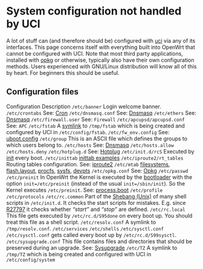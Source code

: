# System configuration not handled by UCI

A lot of stuff can (and therefore should be) configured with [uci](/docs/guide-user/base-system/uci "docs:guide-user:base-system:uci") via any of its interfaces. This page concerns itself with everything built into OpenWrt that cannot be configured with UCI. Note that most third party applications, installed with [opkg](/docs/guide-user/additional-software/opkg "docs:guide-user:additional-software:opkg") or otherwise, typically also have their own configuration methods. Users experienced with GNU/Linux distribution will know all of this by heart. For beginners this should be useful.

## Configuration files

Configuration Description `/etc/banner` Login welcome banner. `/etc/crontabs` See: [Cron](/docs/guide-user/base-system/cron "docs:guide-user:base-system:cron") `/etc/dnsmasq.conf` See: [Dnsmasq](/docs/guide-user/base-system/dhcp.dnsmasq#configuration "docs:guide-user:base-system:dhcp.dnsmasq") `/etc/ethers` See: [Dnsmasq](/docs/guide-user/base-system/dhcp.dnsmasq#configuration "docs:guide-user:base-system:dhcp.dnsmasq") `/etc/firewall.user` See: `Firewall` `/etc/apcupsd/apcupsd.conf` See: `APC` `/etc/fstab` A [symlink](https://en.wikipedia.org/wiki/Symlink#POSIX_and_Unix-like_operating_systems "https://en.wikipedia.org/wiki/Symlink#POSIX_and_Unix-like_operating_systems") to `/tmp/fstab` which is being created and configured by UCI in `/etc/config/fstab`. `/etc/fw_env.config` See: [uboot.config](/docs/techref/bootloader/uboot.config "docs:techref:bootloader:uboot.config") `/etc/group` This is an ASCII file which defines the groups to which users belong to. `/etc/hosts` See: [Dnsmasq](/docs/guide-user/base-system/dhcp.dnsmasq#configuration "docs:guide-user:base-system:dhcp.dnsmasq") `/etc/hosts.allow` `/etc/hosts.deny` `/etc/hotplug.d` See: [Hotplug](/docs/guide-user/base-system/hotplug "docs:guide-user:base-system:hotplug") `/etc/init.d/rcS` Executed by [init](/docs/techref/process.boot#init "docs:techref:process.boot") every boot. `/etc/inittab` [inittab examples](http://git.busybox.net/busybox/tree/examples/inittab "http://git.busybox.net/busybox/tree/examples/inittab") `/etc/iproute2/rt_tables` Routing tables configuration. See: [iproute2](https://en.wikipedia.org/wiki/iproute2 "https://en.wikipedia.org/wiki/iproute2") `/etc/mtab` [filesystems](/docs/techref/filesystems "docs:techref:filesystems"), [flash.layout](/docs/techref/flash.layout "docs:techref:flash.layout"), [procfs](https://en.wikipedia.org/wiki/procfs "https://en.wikipedia.org/wiki/procfs"), [sysfs](https://en.wikipedia.org/wiki/sysfs "https://en.wikipedia.org/wiki/sysfs"), [devpts](https://en.wikipedia.org/wiki/devpts "https://en.wikipedia.org/wiki/devpts") `/etc/opkg.conf` See: [Opkg](/docs/guide-user/additional-software/opkg "docs:guide-user:additional-software:opkg") `/etc/passwd` `/etc/preinit` In OpenWrt the Kernel is executed by the [bootloader](/docs/techref/bootloader "docs:techref:bootloader") with the option `init=/etc/preinit` (instead of the usual `init=/sbin/init`). So the Kernel executes `/etc/preinit`. See: [process.boot](/docs/techref/process.boot "docs:techref:process.boot") `/etc/profile` `/etc/protocols` `/etc/rc.common` Part of the [Shebang (Unix)](https://en.wikipedia.org/wiki/Shebang%20%28Unix%29 "https://en.wikipedia.org/wiki/Shebang (Unix)") of many shell scripts in `/etc/init.d`. It checks the start scripts for mistakes. E.g. since [R27797](https://dev.openwrt.org/changeset/27797 "https://dev.openwrt.org/changeset/27797") it checks whether *“start”* and *“stop”* are defined. `/etc/rc.local` This file gets executed by `/etc/rc.d/S95done` on every boot up. You should treat this file as a shell script. `/etc/resolv.conf` A symlink to `/tmp/resolv.conf`. `/etc/services` `/etc/shells` `/etc/sysctl.conf` `/etc/sysctl.conf` gets called every boot up by `/etc/rc.d/S99sysctl`. `/etc/sysupgrade.conf` This file contains files and directories that should be preserved during an upgrade. See: [Sysupgrade](/docs/techref/sysupgrade "docs:techref:sysupgrade") `/etc/TZ` A symlink to `/tmp/TZ` which is being created and configured with UCI in `/etc/config/system`

